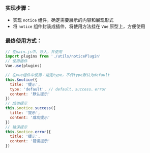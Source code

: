 ### 实现步骤：

- 实现 `notice` 组件，确定需要展示的内容和展现形式
- 将 `notice` 组件封装成插件，将使用方法挂在 `Vue` 原型上，方便使用

### 最终使用方式：

```js
// 在main.js中，导入，并使用
import plugins from './utils/noticePlugin'
// 使用插件
Vue.use(plugins)
```

```js
// 在vue组件中使用：指定type，不传type默认为default
this.$notice({
  title: '提示',
  type: 'default', // default、success、error
  content: '默认提示'
})
// 成功提示
this.$notice.success({
  title: '提示',
  content: '成功提示'
})
// 错误提示
this.$notice.error({
  title: '提示',
  content: '错误提示'
})
```
